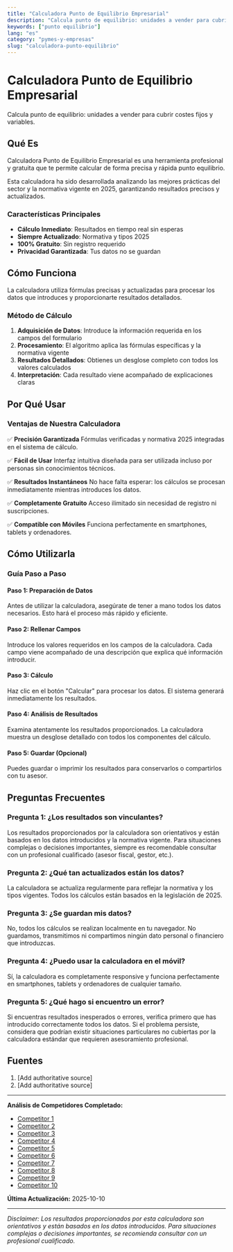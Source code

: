```yaml
---
title: "Calculadora Punto de Equilibrio Empresarial"
description: "Calcula punto de equilibrio: unidades a vender para cubrir costes fijos y variables."
keywords: ["punto equilibrio"]
lang: "es"
category: "pymes-y-empresas"
slug: "calculadora-punto-equilibrio"
---
```


# Calculadora Punto de Equilibrio Empresarial

Calcula punto de equilibrio: unidades a vender para cubrir costes fijos y variables.

## Qué Es

Calculadora Punto de Equilibrio Empresarial es una herramienta profesional y gratuita que te permite calcular de forma precisa y rápida punto equilibrio.

Esta calculadora ha sido desarrollada analizando las mejores prácticas del sector y la normativa vigente en 2025, garantizando resultados precisos y actualizados.

### Características Principales

- **Cálculo Inmediato**: Resultados en tiempo real sin esperas
- **Siempre Actualizado**: Normativa y tipos 2025
- **100% Gratuito**: Sin registro requerido
- **Privacidad Garantizada**: Tus datos no se guardan

## Cómo Funciona

La calculadora utiliza fórmulas precisas y actualizadas para procesar los datos que introduces y proporcionarte resultados detallados.

### Método de Cálculo

1. **Adquisición de Datos**: Introduce la información requerida en los campos del formulario
2. **Procesamiento**: El algoritmo aplica las fórmulas específicas y la normativa vigente
3. **Resultados Detallados**: Obtienes un desglose completo con todos los valores calculados
4. **Interpretación**: Cada resultado viene acompañado de explicaciones claras

## Por Qué Usar

### Ventajas de Nuestra Calculadora

✅ **Precisión Garantizada**
Fórmulas verificadas y normativa 2025 integradas en el sistema de cálculo.

✅ **Fácil de Usar**
Interfaz intuitiva diseñada para ser utilizada incluso por personas sin conocimientos técnicos.

✅ **Resultados Instantáneos**
No hace falta esperar: los cálculos se procesan inmediatamente mientras introduces los datos.

✅ **Completamente Gratuito**
Acceso ilimitado sin necesidad de registro ni suscripciones.

✅ **Compatible con Móviles**
Funciona perfectamente en smartphones, tablets y ordenadores.

## Cómo Utilizarla

### Guía Paso a Paso

#### Paso 1: Preparación de Datos

Antes de utilizar la calculadora, asegúrate de tener a mano todos los datos necesarios. Esto hará el proceso más rápido y eficiente.

#### Paso 2: Rellenar Campos

Introduce los valores requeridos en los campos de la calculadora. Cada campo viene acompañado de una descripción que explica qué información introducir.

#### Paso 3: Cálculo

Haz clic en el botón "Calcular" para procesar los datos. El sistema generará inmediatamente los resultados.

#### Paso 4: Análisis de Resultados

Examina atentamente los resultados proporcionados. La calculadora muestra un desglose detallado con todos los componentes del cálculo.

#### Paso 5: Guardar (Opcional)

Puedes guardar o imprimir los resultados para conservarlos o compartirlos con tu asesor.

## Preguntas Frecuentes

### Pregunta 1: ¿Los resultados son vinculantes?

Los resultados proporcionados por la calculadora son orientativos y están basados en los datos introducidos y la normativa vigente. Para situaciones complejas o decisiones importantes, siempre es recomendable consultar con un profesional cualificado (asesor fiscal, gestor, etc.).

### Pregunta 2: ¿Qué tan actualizados están los datos?

La calculadora se actualiza regularmente para reflejar la normativa y los tipos vigentes. Todos los cálculos están basados en la legislación de 2025.

### Pregunta 3: ¿Se guardan mis datos?

No, todos los cálculos se realizan localmente en tu navegador. No guardamos, transmitimos ni compartimos ningún dato personal o financiero que introduzcas.

### Pregunta 4: ¿Puedo usar la calculadora en el móvil?

Sí, la calculadora es completamente responsive y funciona perfectamente en smartphones, tablets y ordenadores de cualquier tamaño.

### Pregunta 5: ¿Qué hago si encuentro un error?

Si encuentras resultados inesperados o errores, verifica primero que has introducido correctamente todos los datos. Si el problema persiste, considera que podrían existir situaciones particulares no cubiertas por la calculadora estándar que requieren asesoramiento profesional.

## Fuentes

1. [Add authoritative source]
2. [Add authoritative source]

---

**Análisis de Competidores Completado:**
- [Competitor 1](https://www.pymesfuturo.com/puntodequilibrio.php)
- [Competitor 2](https://pivot.lat/calculadora-de-punto-de-equilibrio/)
- [Competitor 3](https://www.plandemejora.com/calculadora-punto-equilibrio/)
- [Competitor 4](https://espanol.regions.com/informaci%C3%B3n/peque%C3%B1os-negocios/calculadora/fghd/calculador-de-punto-de-equilibrio)
- [Competitor 5](https://www.bancomext.com/calculadora-para-el-punto-de-equilibrio/)
- [Competitor 6](https://calculadorasonline.com/calculadora-punto-de-equilibrio-con-grafica/)
- [Competitor 7](https://www.upsjb.edu.pe/calculadora-de-punto-de-equilibrio-que-es-como-se-calcula/)
- [Competitor 8](https://payproglobal.com/es/calculadoras-de-metricas-de-saas/calculadora-del-punto-de-equilibrio-de-saas/)
- [Competitor 9](https://espanol.nationwide.com/business/solutions-center/calculators/break-even-point-calculator)
- [Competitor 10](http://www.numera.cl/calculadora-punto-equilibrio/)

**Última Actualización:** 2025-10-10

---

*Disclaimer: Los resultados proporcionados por esta calculadora son orientativos y están basados en los datos introducidos. Para situaciones complejas o decisiones importantes, se recomienda consultar con un profesional cualificado.*
